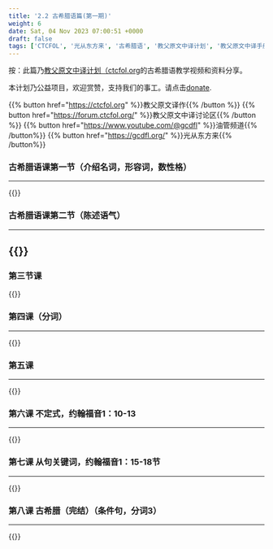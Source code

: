 ```yaml
---
title: '2.2 古希腊语篇(第一期)'
weight: 6
date: Sat, 04 Nov 2023 07:00:51 +0000
draft: false
tags: ['CTCFOL', '光从东方来', '古希腊语', '教父原文中译计划', '教父原文中译手册']
---
```


按：此篇乃[教父原文中译计划（ctcfol.org](https://www.ctcfol.org/)的古希腊语教学视频和资料分享。

本计划乃公益项目，欢迎赏赞，支持我们的事工。请点击[donate](https://www.ctcfol.org/donate/).


{{% button href="https://ctcfol.org" %}}教父原文译作{{% /button %}}
{{% button href="https://forum.ctcfol.org/" %}}教父原文中译讨论区{{% /button %}}
{{% button href="https://www.youtube.com/@gcdfl" %}}油管频道{{% /button%}}
{{% button href="https://gcdfl.org/" %}}光从东方来{{% /button%}}

### 古希腊语课第一节（介绍名词，形容词，数性格）
----------------------
{{<youtube id="WKlsDnm0KCo&t" >}}

### 古希腊语课第二节（陈述语气）
------------------------

{{<youtube id="vM-gqPglnWo" >}}
------------------------

### 第三节课

{{<youtube id="d79dtapf1bc" >}}

### 第四课（分词）
------------------------

{{<youtube id="ckowDjXKfxo" >}}

### 第五课
------------

{{<youtube id="lFMOrNRbLLQ" >}}

### 第六课 不定式，约翰福音1：10-13
------------------------

{{<youtube id="-LdIywLbICw" >}}

### 第七课 从句关键词，约翰福音1：15-18节
------------------------


{{<youtube id="7FCfkZPy1IA" >}}

### 第八课 古希腊（完结）（条件句，分词3）
------------------------

{{<youtube id="DqPPS1zc6Ck">}}

